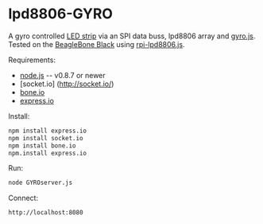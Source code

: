 lpd8806-GYRO
============

A gyro controlled [LED strip](https://www.adafruit.com/products/306) via an SPI data buss, lpd8806 array and [gyro.js](http://tomg.co/gyrojs).
Tested on the [BeagleBone Black](http://beagleboard.org/Products/BeagleBone%20Black) using [rpi-lpd8806.js](https://github.com/jaguarnac/RPi-LPD8806-node).

Requirements:

* [node.js](http://nodejs.org/) -- v0.8.7 or newer
* [socket.io] (http://socket.io/)
* [bone.io](http://bone.io/)
* [express.io](http://express-io.org/)

Install:
```bash
npm install express.io
npm install socket.io
npm install bone.io
npm.install express.io
```
Run:
```bash
node GYROserver.js
```
Connect:
```bash
http://localhost:8080
```


